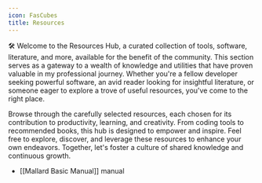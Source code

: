 ```yaml
---
icon: FasCubes
title: Resources
---
```

🛠️ Welcome to the Resources Hub, a curated collection of tools, software, literature, and more, available for the benefit of the community. This section serves as a gateway to a wealth of knowledge and utilities that have proven valuable in my professional journey. Whether you're a fellow developer seeking powerful software, an avid reader looking for insightful literature, or someone eager to explore a trove of useful resources, you've come to the right place.

Browse through the carefully selected resources, each chosen for its contribution to productivity, learning, and creativity. From coding tools to recommended books, this hub is designed to empower and inspire. Feel free to explore, discover, and leverage these resources to enhance your own endeavors. Together, let's foster a culture of shared knowledge and continuous growth.

- [[Mallard Basic Manual]] manual